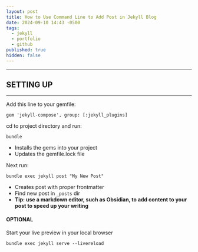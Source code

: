 ```yaml
---
layout: post
title: How to Use Command Line to Add Post in Jekyll Blog
date: 2024-09-10 14:43 -0500
tags:
  - jekyll
  - portfolio
  - github
published: true
hidden: false
---
```

---
## SETTING UP
---

Add this line to your gemfile:

````
gem 'jekyll-compose', group: [:jekyll_plugins]
````

cd to project directory and run:

```
bundle
```

* Installs the gems into your project
* Updates the gemfile.lock file

Next run:
```
bundle exec jekyll post "My New Post"
```
* Creates post with proper frontmatter
* Find new post in `_posts` dir
* **Tip: use a markdown editor, such as Obsidian, to add content to your post to speed up your writing**

#### OPTIONAL
Start your live preview in your local browser
```
bundle exec jekyll serve --livereload
```



